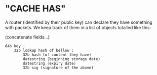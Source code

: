# "CACHE HAS"

A router (identified by their public key) can declare they have something with
packets. We keep track of them in a list of objects totalled like this:

(concatenate fields...)

```
64b key :
	32b lookup hash of bellow :
		32b hash (of content they have)
		datestring (beginning storage date)
		datestring (expiry date)
		32b sig (signature of the above)
```